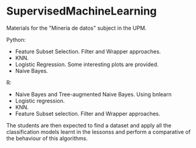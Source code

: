 # SupervisedMachineLearning
 Materials for the "Minería de datos" subject in the UPM.
 
 Python:
 - Feature Subset Selection. Filter and Wrapper approaches.
 - KNN. 
 - Logistic Regression. Some interesting plots are provided.
 - Naive Bayes.
 
 R:
 - Naive Bayes and Tree-augmented Naive Bayes. Using bnlearn
 - Logistic regression.
 - KNN.
 - Feature Subset selection. Filter and Wrapper approaches.
 
 The students are then expected to find a dataset and apply all the classification models learnt in the lessonss and perform a comparative of the behaviour of this algorithms. 
